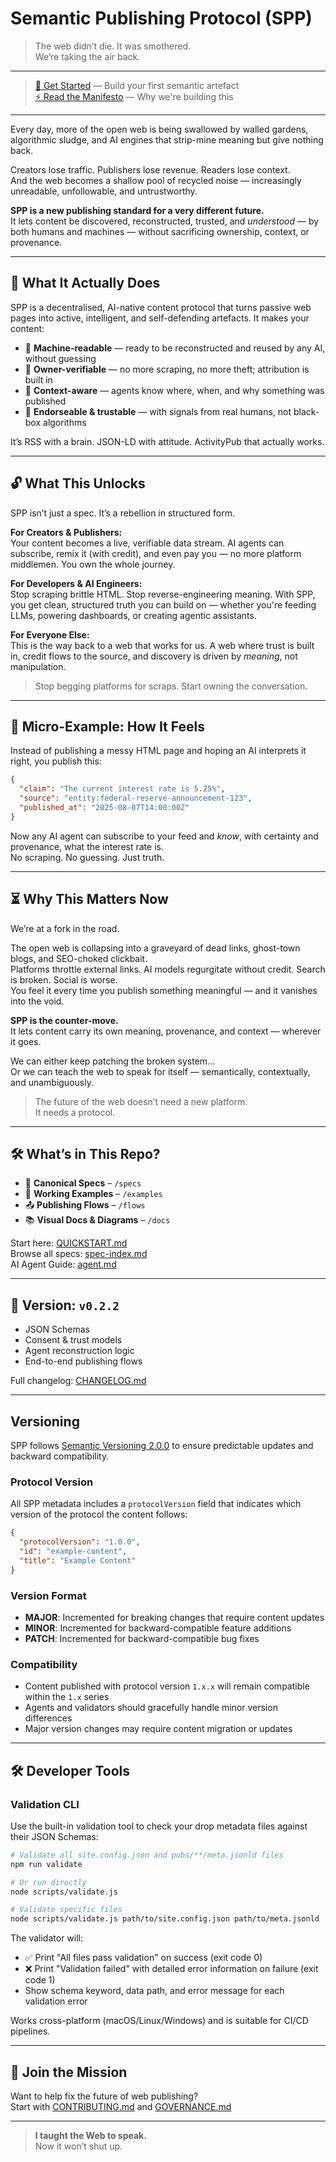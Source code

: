 # Semantic Publishing Protocol (SPP)

> The web didn’t die. It was smothered.  
> We’re taking the air back.

---

> [🚀 Get Started](docs/QUICKSTART.md) — Build your first semantic artefact  
> [⚡ Read the Manifesto](MANIFESTO.md) — Why we're building this

---

Every day, more of the open web is being swallowed by walled gardens, algorithmic sludge, and AI engines that strip-mine meaning but give nothing back.

Creators lose traffic. Publishers lose revenue. Readers lose context.  
And the web becomes a shallow pool of recycled noise — increasingly unreadable, unfollowable, and untrustworthy.

**SPP is a new publishing standard for a very different future.**  
It lets content be discovered, reconstructed, trusted, and *understood* — by both humans and machines — without sacrificing ownership, context, or provenance.

---

## 🧠 What It Actually Does

SPP is a decentralised, AI-native content protocol that turns passive web pages into active, intelligent, and self-defending artefacts. It makes your content:

- 🧠 **Machine-readable** — ready to be reconstructed and reused by any AI, without guessing
- 🔐 **Owner-verifiable** — no more scraping, no more theft; attribution is built in
- 🧭 **Context-aware** — agents know where, when, and why something was published
- 🤝 **Endorseable & trustable** — with signals from real humans, not black-box algorithms

It’s RSS with a brain. JSON-LD with attitude. ActivityPub that actually works.

---

## 🔓 What This Unlocks

SPP isn’t just a spec. It’s a rebellion in structured form.

**For Creators & Publishers:**  
Your content becomes a live, verifiable data stream. AI agents can subscribe, remix it (with credit), and even pay you — no more platform middlemen. You own the whole journey.

**For Developers & AI Engineers:**  
Stop scraping brittle HTML. Stop reverse-engineering meaning. With SPP, you get clean, structured truth you can build on — whether you're feeding LLMs, powering dashboards, or creating agentic assistants.

**For Everyone Else:**  
This is the way back to a web that works for us. A web where trust is built in, credit flows to the source, and discovery is driven by *meaning*, not manipulation.

> Stop begging platforms for scraps. Start owning the conversation.

---

## 🧠 Micro-Example: How It Feels

Instead of publishing a messy HTML page and hoping an AI interprets it right, you publish this:

```json
{
  "claim": "The current interest rate is 5.25%",
  "source": "entity:federal-reserve-announcement-123",
  "published_at": "2025-08-07T14:00:00Z"
}
```

Now any AI agent can subscribe to your feed and *know*, with certainty and provenance, what the interest rate is.  
No scraping. No guessing. Just truth.

---

## ⏳ Why This Matters Now

We’re at a fork in the road.

The open web is collapsing into a graveyard of dead links, ghost-town blogs, and SEO-choked clickbait.  
Platforms throttle external links. AI models regurgitate without credit. Search is broken. Social is worse.  
You feel it every time you publish something meaningful — and it vanishes into the void.

**SPP is the counter-move.**  
It lets content carry its own meaning, provenance, and context — wherever it goes.

We can either keep patching the broken system...  
Or we can teach the web to speak for itself — semantically, contextually, and unambiguously.

> The future of the web doesn’t need a new platform.  
> It needs a protocol.

---

## 🛠️ What’s in This Repo?

- 📘 **Canonical Specs** – `/specs`
- 🧪 **Working Examples** – `/examples`
- 📤 **Publishing Flows** – `/flows`
- 📚 **Visual Docs & Diagrams** – `/docs`

Start here: [QUICKSTART.md](docs/QUICKSTART.md)  
Browse all specs: [spec-index.md](docs/spec-index.md)  
AI Agent Guide: [agent.md](docs/agent.md)

---

## 🚀 Version: `v0.2.2`

- JSON Schemas
- Consent & trust models
- Agent reconstruction logic
- End-to-end publishing flows

Full changelog: [CHANGELOG.md](docs/changelog.md)

---

## Versioning

SPP follows [Semantic Versioning 2.0.0](https://semver.org/) to ensure predictable updates and backward compatibility.

### Protocol Version

All SPP metadata includes a `protocolVersion` field that indicates which version of the protocol the content follows:

```json
{
  "protocolVersion": "1.0.0",
  "id": "example-content",
  "title": "Example Content"
}
```

### Version Format

- **MAJOR**: Incremented for breaking changes that require content updates
- **MINOR**: Incremented for backward-compatible feature additions
- **PATCH**: Incremented for backward-compatible bug fixes

### Compatibility

- Content published with protocol version `1.x.x` will remain compatible within the `1.x` series
- Agents and validators should gracefully handle minor version differences
- Major version changes may require content migration or updates

---

## 🛠️ Developer Tools

### Validation CLI

Use the built-in validation tool to check your drop metadata files against their JSON Schemas:

```bash
# Validate all site.config.json and pubs/**/meta.jsonld files
npm run validate

# Or run directly
node scripts/validate.js

# Validate specific files
node scripts/validate.js path/to/site.config.json path/to/meta.jsonld
```

The validator will:
- ✅ Print "All files pass validation" on success (exit code 0)
- ❌ Print "Validation failed" with detailed error information on failure (exit code 1)
- Show schema keyword, data path, and error message for each validation error

Works cross-platform (macOS/Linux/Windows) and is suitable for CI/CD pipelines.

---

## 🤝 Join the Mission

Want to help fix the future of web publishing?  
Start with [CONTRIBUTING.md](CONTRIBUTING.md) and [GOVERNANCE.md](GOVERNANCE.md)

---

> **I taught the Web to speak.**  
> Now it won’t shut up.